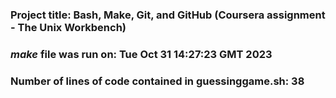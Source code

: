 ### Project title: Bash, Make, Git, and GitHub (Coursera assignment - The Unix Workbench)
### *make* file was run on: Tue Oct 31 14:27:23 GMT 2023
### Number of lines of code contained in guessinggame.sh: 38
